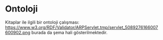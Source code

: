 # Ontoloji
Kitaplar ile ilgili bir ontoloji çalışması:
https://www.w3.org/RDF/Validator/ARPServlet.tmp/servlet_5089276166007600902.png burada da şema hali gösterilmektedir.
